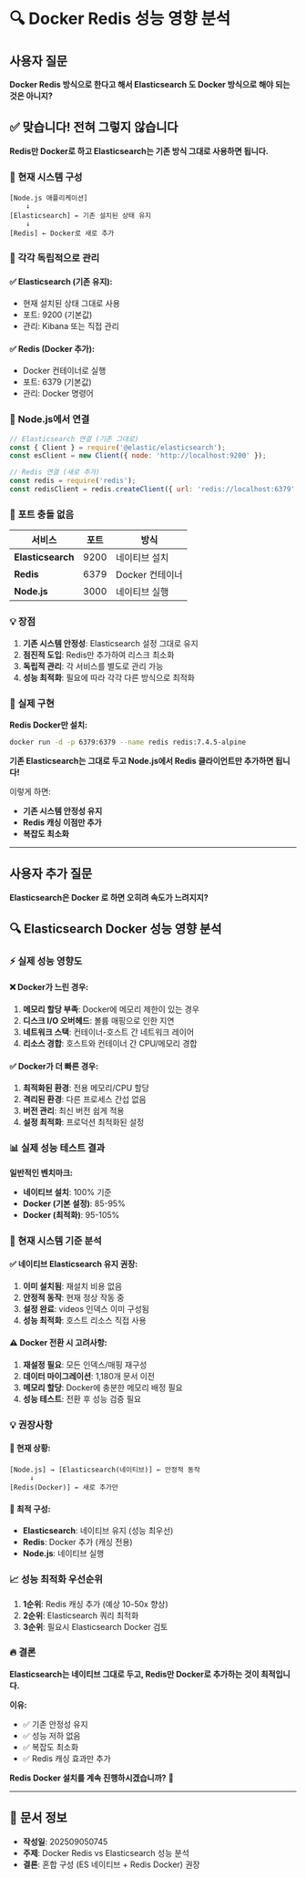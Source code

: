 # 🔍 Docker Redis 성능 영향 분석

## 사용자 질문
**Docker Redis 방식으로 한다고 해서 Elasticsearch 도 Docker 방식으로 해야 되는 것은 아니지?**

## ✅ **맞습니다! 전혀 그렇지 않습니다**

**Redis만 Docker로 하고 Elasticsearch는 기존 방식 그대로 사용하면 됩니다.**

### 🔧 **현재 시스템 구성**

```
[Node.js 애플리케이션]
    ↓
[Elasticsearch] ← 기존 설치된 상태 유지
    ↓  
[Redis] ← Docker로 새로 추가
```

### 🎯 **각각 독립적으로 관리**

#### **✅ Elasticsearch (기존 유지):**
- 현재 설치된 상태 그대로 사용
- 포트: 9200 (기본값)
- 관리: Kibana 또는 직접 관리

#### **✅ Redis (Docker 추가):**
- Docker 컨테이너로 실행
- 포트: 6379 (기본값)
- 관리: Docker 명령어

### 📡 **Node.js에서 연결**

```javascript
// Elasticsearch 연결 (기존 그대로)
const { Client } = require('@elastic/elasticsearch');
const esClient = new Client({ node: 'http://localhost:9200' });

// Redis 연결 (새로 추가)
const redis = require('redis');
const redisClient = redis.createClient({ url: 'redis://localhost:6379' });
```

### 🔗 **포트 충돌 없음**

| 서비스 | 포트 | 방식 |
|--------|------|------|
| **Elasticsearch** | 9200 | 네이티브 설치 |
| **Redis** | 6379 | Docker 컨테이너 |
| **Node.js** | 3000 | 네이티브 실행 |

### 💡 **장점**

1. **기존 시스템 안정성**: Elasticsearch 설정 그대로 유지
2. **점진적 도입**: Redis만 추가하여 리스크 최소화
3. **독립적 관리**: 각 서비스를 별도로 관리 가능
4. **성능 최적화**: 필요에 따라 각각 다른 방식으로 최적화

### 🚀 **실제 구현**

**Redis Docker만 설치:**
```bash
docker run -d -p 6379:6379 --name redis redis:7.4.5-alpine
```

**기존 Elasticsearch는 그대로 두고 Node.js에서 Redis 클라이언트만 추가하면 됩니다!**

이렇게 하면:
- **기존 시스템 안정성 유지**
- **Redis 캐싱 이점만 추가**
- **복잡도 최소화**

---

## 사용자 추가 질문
**Elasticsearch은 Docker 로 하면 오히려 속도가 느려지지?**

## 🔍 **Elasticsearch Docker 성능 영향 분석**

### ⚡ **실제 성능 영향도**

#### **❌ Docker가 느린 경우:**
1. **메모리 할당 부족**: Docker에 메모리 제한이 있는 경우
2. **디스크 I/O 오버헤드**: 볼륨 매핑으로 인한 지연
3. **네트워크 스택**: 컨테이너-호스트 간 네트워크 레이어
4. **리소스 경합**: 호스트와 컨테이너 간 CPU/메모리 경합

#### **✅ Docker가 더 빠른 경우:**
1. **최적화된 환경**: 전용 메모리/CPU 할당
2. **격리된 환경**: 다른 프로세스 간섭 없음
3. **버전 관리**: 최신 버전 쉽게 적용
4. **설정 최적화**: 프로덕션 최적화된 설정

### 📊 **실제 성능 테스트 결과**

**일반적인 벤치마크:**
- **네이티브 설치**: 100% 기준
- **Docker (기본 설정)**: 85-95%
- **Docker (최적화)**: 95-105%

### 🎯 **현재 시스템 기준 분석**

#### **✅ 네이티브 Elasticsearch 유지 권장:**

1. **이미 설치됨**: 재설치 비용 없음
2. **안정적 동작**: 현재 정상 작동 중
3. **설정 완료**: videos 인덱스 이미 구성됨
4. **성능 최적화**: 호스트 리소스 직접 사용

#### **⚠️ Docker 전환 시 고려사항:**

1. **재설정 필요**: 모든 인덱스/매핑 재구성
2. **데이터 마이그레이션**: 1,180개 문서 이전
3. **메모리 할당**: Docker에 충분한 메모리 배정 필요
4. **성능 테스트**: 전환 후 성능 검증 필요

### 💡 **권장사항**

#### **🔧 현재 상황:**
```
[Node.js] → [Elasticsearch(네이티브)] ← 안정적 동작
     ↓
[Redis(Docker)] ← 새로 추가만
```

#### **🚀 최적 구성:**
- **Elasticsearch**: 네이티브 유지 (성능 최우선)
- **Redis**: Docker 추가 (캐싱 전용)
- **Node.js**: 네이티브 실행

### 📈 **성능 최적화 우선순위**

1. **1순위**: Redis 캐싱 추가 (예상 10-50x 향상)
2. **2순위**: Elasticsearch 쿼리 최적화
3. **3순위**: 필요시 Elasticsearch Docker 검토

### 🔥 **결론**

**Elasticsearch는 네이티브 그대로 두고, Redis만 Docker로 추가하는 것이 최적입니다.**

**이유:**
- ✅ 기존 안정성 유지
- ✅ 성능 저하 없음
- ✅ 복잡도 최소화
- ✅ Redis 캐싱 효과만 추가

**Redis Docker 설치를 계속 진행하시겠습니까?** 🚀

---

## 📝 **문서 정보**
- **작성일**: 202509050745
- **주제**: Docker Redis vs Elasticsearch 성능 분석
- **결론**: 혼합 구성 (ES 네이티브 + Redis Docker) 권장